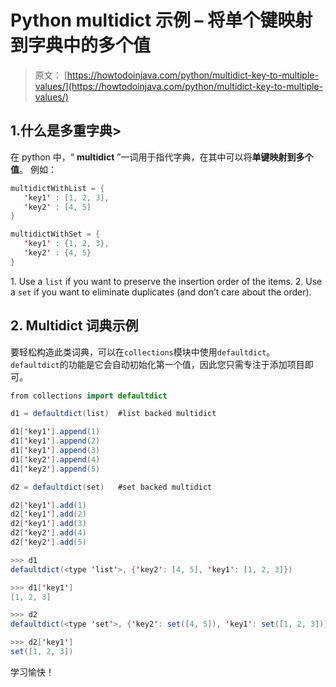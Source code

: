 # Python multidict 示例 – 将单个键映射到字典中的多个值

> 原文： [https://howtodoinjava.com/python/multidict-key-to-multiple-values/](https://howtodoinjava.com/python/multidict-key-to-multiple-values/)

## 1.什么是多重字典>

在 python 中，“ **multidict** ”一词用于指代字典，在其中可以将**单键映射到多个值**。 例如：

```java
multidictWithList = {
   'key1' : [1, 2, 3],
   'key2' : [4, 5]
}

multidictWithSet = {
   'key1' : {1, 2, 3},
   'key2' : {4, 5}
}

```

1\. Use a `list` if you want to preserve the insertion order of the items.
2\. Use a `set` if you want to eliminate duplicates (and don’t care about the order).

## 2\. Multidict 词典示例

要轻松构造此类词典，可以在`collections`模块中使用`defaultdict`。 `defaultdict`的功能是它会自动初始化第一个值，因此您只需专注于添加项目即可。

```java
from collections import defaultdict

d1 = defaultdict(list)	#list backed multidict

d1['key1'].append(1)
d1['key1'].append(2)
d1['key1'].append(3)
d1['key2'].append(4)
d1['key2'].append(5)

d2 = defaultdict(set) 	#set backed multidict

d2['key1'].add(1)
d2['key1'].add(2)
d2['key1'].add(3)
d2['key2'].add(4)
d2['key2'].add(5)

>>> d1
defaultdict(<type 'list'>, {'key2': [4, 5], 'key1': [1, 2, 3]})

>>> d1['key1']
[1, 2, 3]

>>> d2
defaultdict(<type 'set'>, {'key2': set([4, 5]), 'key1': set([1, 2, 3])})

>>> d2['key1']
set([1, 2, 3])

```

学习愉快！